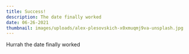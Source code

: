 ```yaml
---
title: Success!
description: The date finally worked
date: 06-26-2021
thumbnail: images/uploads/alex-plesovskich-x0xmuqmj9va-unsplash.jpg
---
```

Hurrah the date finally worked